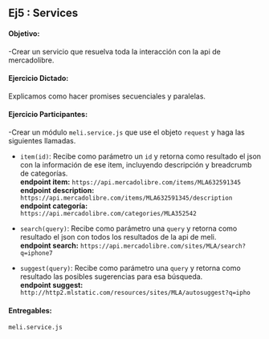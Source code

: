 ## Ej5 : Services

#### Objetivo:

-Crear un servicio que resuelva toda la interacción con la api de mercadolibre.  

#### Ejercicio Dictado:  
Explicamos como hacer promises secuenciales y paralelas.

#### Ejercicio Participantes:   
-Crear un módulo `meli.service.js` que use el objeto `request` y haga las siguientes llamadas.
  - `item(id)`: Recibe como parámetro un `id` y retorna como resultado el json con la información de ese item, incluyendo descripción y breadcrumb de categorías.  
  **endpoint item:** `https://api.mercadolibre.com/items/MLA632591345`  
  **endpoint description:** `https://api.mercadolibre.com/items/MLA632591345/description`  
  **endpoint categoría:** `https://api.mercadolibre.com/categories/MLA352542`  
  
  - `search(query)`: Recibe como parámetro una `query` y retorna como resultado el json con todos los resultados de la api de meli.    
  **endpoint search:** `https://api.mercadolibre.com/sites/MLA/search?q=iphone7`  
  
  - `suggest(query)`: Recibe como parámetro una `query` y retorna como resultado las posibles sugerencias para esa búsqueda.  
  **endpoint suggest:** `http://http2.mlstatic.com/resources/sites/MLA/autosuggest?q=ipho`  

#### Entregables: 
`meli.service.js`
